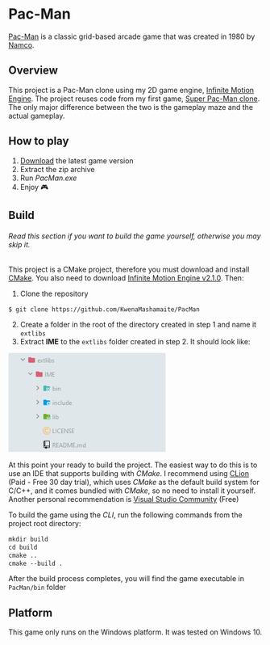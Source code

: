# Pac-Man

[Pac-Man](https://en.wikipedia.org/wiki/Pac-Man) is a classic grid-based arcade game
that was created in 1980 by [Namco](https://en.wikipedia.org/wiki/Namco).

## Overview

This project is a Pac-Man clone using my 2D game engine, [Infinite Motion Engine](https://github.com/KwenaMashamaite/IME). 
The project reuses code from my first game, [Super Pac-Man clone](https://github.com/KwenaMashamaite/SuperPacMan). 
The only major difference between the two is the gameplay maze and the actual gameplay.

## How to play

1. [Download](https://github.com/KwenaMashamaite/PacMan/releases/tag/v0.2.0)
   the latest game version
2. Extract the zip archive
3. Run _PacMan.exe_
4. Enjoy :video_game:

## Build

###### *Read this section if you want to build the game yourself, otherwise you may skip it.*

This project is a CMake project, therefore you must download and install [CMake](https://cmake.org/). 
You also need to download [Infinite Motion Engine v2.1.0](https://github.com/KwenaMashamaite/IME/releases/tag/v2.1.0). 
Then:

1. Clone the repository
```git
$ git clone https://github.com/KwenaMashamaite/PacMan
```   
2. Create a folder in the root of the directory created in step 1 and name it `extlibs`
3. Extract **IME** to the `extlibs` folder created in step 2. It should look like:

![](docs/screenshots/extlibs_directory_structure.png)
   
At this point your ready to build the project. The easiest way to do this is to
use an IDE that supports building with *CMake*. I recommend using [CLion](https://www.jetbrains.com/clion/) (Paid - Free 30 day trial), 
which uses *CMake* as the default build system for C/C++, and it comes bundled with 
*CMake*, so no need to install it yourself. Another personal recommendation is [Visual Studio Community](https://visualstudio.microsoft.com/vs/community/) (Free)

To build the game using the *CLI*, run the following commands from the project root 
directory:

```shell
mkdir build
cd build
cmake ..
cmake --build .
```

After the build process completes, you will find the game executable in `PacMan/bin`
folder

## Platform

This game only runs on the Windows platform. It was tested on Windows 10.

